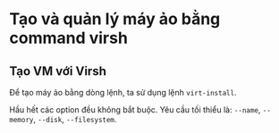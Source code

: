 # Tạo và quản lý máy ảo bằng command virsh 

## Tạo VM với Virsh 

Để tạo máy ảo bằng dòng lệnh, ta sử dụng lệnh `virt-install`.

Hầu hết các option đều không bắt buộc. Yêu cầu tối thiểu là: `--name`, `--memory`, `--disk`, `--filesystem`.


